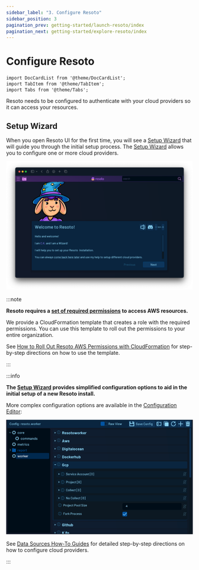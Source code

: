 ```yaml
---
sidebar_label: "3. Configure Resoto"
sidebar_position: 3
pagination_prev: getting-started/launch-resoto/index
pagination_next: getting-started/explore-resoto/index
---
```


# Configure Resoto

```mdx-code-block
import DocCardList from '@theme/DocCardList';
import TabItem from '@theme/TabItem';
import Tabs from '@theme/Tabs';
```

Resoto needs to be configured to authenticate with your cloud providers so it can access your resources.

## Setup Wizard

When you open Resoto UI for the first time, you will see a [Setup Wizard](../../reference/user-interface/setup-wizard.md) that will guide you through the initial setup process. The [Setup Wizard](../../reference/user-interface/setup-wizard.md) allows you to configure one or more cloud providers.

![Resoto UI Setup Wizard](../explore-resoto/ui/img/setup-wizard.png)

:::note

**Resoto requires a [set of required permissions](../../reference/permissions/aws.md) to access AWS resources.**

We provide a CloudFormation template that creates a role with the required permissions. You can use this template to roll out the permissions to your entire organization.

See [How to Roll Out Resoto AWS Permissions with CloudFormation](../../how-to-guides/configuration/roll-out-resoto-aws-permissions-with-cloudformation/index.md) for step-by-step directions on how to use the template.

:::

:::info

**The [Setup Wizard](../../reference/user-interface/setup-wizard.md) provides simplified configuration options to aid in the initial setup of a new Resoto install.**

More complex configuration options are available in the [Configuration Editor](../../reference/user-interface/configuration-editor.md):

![Configuration Editor](./img/configuration-editor.png)

See [Data Sources How-To Guides](../../how-to-guides/data-sources/index.md) for detailed step-by-step directions on how to configure cloud providers.

:::
